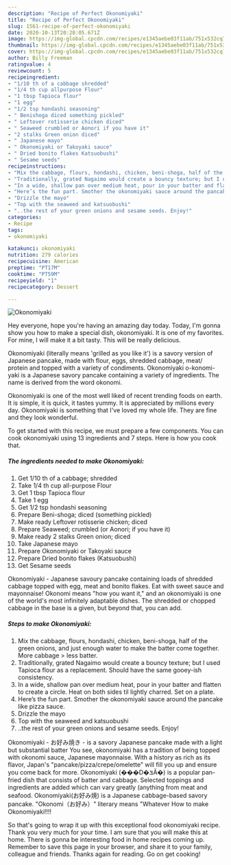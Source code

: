 ```yaml
---
description: "Recipe of Perfect Okonomiyaki"
title: "Recipe of Perfect Okonomiyaki"
slug: 1561-recipe-of-perfect-okonomiyaki
date: 2020-10-13T20:28:05.671Z
image: https://img-global.cpcdn.com/recipes/e1345aebe03f11ab/751x532cq70/okonomiyaki-recipe-main-photo.jpg
thumbnail: https://img-global.cpcdn.com/recipes/e1345aebe03f11ab/751x532cq70/okonomiyaki-recipe-main-photo.jpg
cover: https://img-global.cpcdn.com/recipes/e1345aebe03f11ab/751x532cq70/okonomiyaki-recipe-main-photo.jpg
author: Billy Freeman
ratingvalue: 4
reviewcount: 5
recipeingredient:
- "1/10 th of a cabbage shredded"
- "1/4 th cup allpurpose Flour"
- "1 tbsp Tapioca flour"
- "1 egg"
- "1/2 tsp hondashi seasoning"
- " Benishoga diced something pickled"
- " Leftover rotisserie chicken diced"
- " Seaweed crumbled or Aonori if you have it"
- "2 stalks Green onion diced"
- " Japanese mayo"
- " Okonomiyaki or Takoyaki sauce"
- " Dried bonito flakes Katsuobushi"
- " Sesame seeds"
recipeinstructions:
- "Mix the cabbage, flours, hondashi, chicken, beni-shoga, half of the green onions, and just enough water to make the batter come together. More cabbage &gt; less batter."
- "Traditionally, grated Nagaimo would create a bouncy texture; but I used Tapioca flour as a replacement. Should have the same gooey-ish consistency."
- "In a wide, shallow pan over medium heat, pour in your batter and flatten to create a circle. Heat on both sides til lightly charred. Set on a plate."
- "Here’s the fun part. Smother the okonomiyaki sauce around the pancake like pizza sauce."
- "Drizzle the mayo"
- "Top with the seaweed and katsuobushi"
- "..the rest of your green onions and sesame seeds. Enjoy!"
categories:
- Recipe
tags:
- okonomiyaki

katakunci: okonomiyaki 
nutrition: 279 calories
recipecuisine: American
preptime: "PT17M"
cooktime: "PT59M"
recipeyield: "1"
recipecategory: Dessert

---
```



![Okonomiyaki](https://img-global.cpcdn.com/recipes/e1345aebe03f11ab/751x532cq70/okonomiyaki-recipe-main-photo.jpg)

Hey everyone, hope you're having an amazing day today. Today, I'm gonna show you how to make a special dish, okonomiyaki. It is one of my favorites. For mine, I will make it a bit tasty. This will be really delicious.

Okonomiyaki (literally means &#39;grilled as you like it&#39;) is a savory version of Japanese pancake, made with flour, eggs, shredded cabbage, meat/ protein and topped with a variety of condiments. Okonomiyaki o-konomi-yaki is a Japanese savory pancake containing a variety of ingredients. The name is derived from the word okonomi.

Okonomiyaki is one of the most well liked of recent trending foods on earth. It is simple, it is quick, it tastes yummy. It is appreciated by millions every day. Okonomiyaki is something that I've loved my whole life. They are fine and they look wonderful.


To get started with this recipe, we must prepare a few components. You can cook okonomiyaki using 13 ingredients and 7 steps. Here is how you cook that.

<!--inarticleads1-->

##### The ingredients needed to make Okonomiyaki:

1. Get 1/10 th of a cabbage; shredded
1. Take 1/4 th cup all-purpose Flour
1. Get 1 tbsp Tapioca flour
1. Take 1 egg
1. Get 1/2 tsp hondashi seasoning
1. Prepare  Beni-shoga; diced (something pickled)
1. Make ready  Leftover rotisserie chicken; diced
1. Prepare  Seaweed; crumbled (or Aonori; if you have it)
1. Make ready 2 stalks Green onion; diced
1. Take  Japanese mayo
1. Prepare  Okonomiyaki or Takoyaki sauce
1. Prepare  Dried bonito flakes (Katsuobushi)
1. Get  Sesame seeds


Okonomiyaki - Japanese savoury pancake containing loads of shredded cabbage topped with egg, meat and bonito flakes. Eat with sweet sauce and mayonnaise! Okonomi means &#34;how you want it,&#34; and an okonomiyaki is one of the world&#39;s most infinitely adaptable dishes. The shredded or chopped cabbage in the base is a given, but beyond that, you can add. 

<!--inarticleads2-->

##### Steps to make Okonomiyaki:

1. Mix the cabbage, flours, hondashi, chicken, beni-shoga, half of the green onions, and just enough water to make the batter come together. More cabbage &gt; less batter.
1. Traditionally, grated Nagaimo would create a bouncy texture; but I used Tapioca flour as a replacement. Should have the same gooey-ish consistency.
1. In a wide, shallow pan over medium heat, pour in your batter and flatten to create a circle. Heat on both sides til lightly charred. Set on a plate.
1. Here’s the fun part. Smother the okonomiyaki sauce around the pancake like pizza sauce.
1. Drizzle the mayo
1. Top with the seaweed and katsuobushi
1. ..the rest of your green onions and sesame seeds. Enjoy!


Okonomiyaki - お好み焼き - is a savory Japanese pancake made with a light but substantial batter You see, okonomiyaki has a tradition of being topped with okonomi sauce, Japanese mayonnaise. With a history as rich as its flavor, Japan&#39;s &#34;pancake/pizza/crepe/omelette&#34; will fill you up and ensure you come back for more. Okonomiyaki (���D�ݏĂ�) is a popular pan-fried dish that consists of batter and cabbage. Selected toppings and ingredients are added which can vary greatly (anything from meat and seafood. Okonomiyaki(お好み焼) is a Japanese cabbage-based savory pancake. &#34;Okonomi（お好み）&#34; literary means &#34;Whatever How to make Okonomiyaki!!!! 

So that's going to wrap it up with this exceptional food okonomiyaki recipe. Thank you very much for your time. I am sure that you will make this at home. There is gonna be interesting food in home recipes coming up. Remember to save this page in your browser, and share it to your family, colleague and friends. Thanks again for reading. Go on get cooking!
